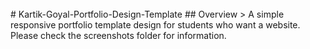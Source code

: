 
<br>
# Kartik-Goyal-Portfolio-Design-Template
## Overview
> A simple responsive portfolio template design for students who want a website. Please check the screenshots folder for information.
